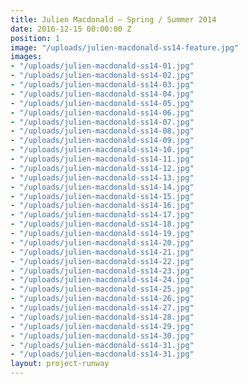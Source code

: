 ```yaml
---
title: Julien Macdonald — Spring / Summer 2014
date: 2016-12-15 00:00:00 Z
position: 1
image: "/uploads/julien-macdonald-ss14-feature.jpg"
images:
- "/uploads/julien-macdonald-ss14-01.jpg"
- "/uploads/julien-macdonald-ss14-02.jpg"
- "/uploads/julien-macdonald-ss14-03.jpg"
- "/uploads/julien-macdonald-ss14-04.jpg"
- "/uploads/julien-macdonald-ss14-05.jpg"
- "/uploads/julien-macdonald-ss14-06.jpg"
- "/uploads/julien-macdonald-ss14-07.jpg"
- "/uploads/julien-macdonald-ss14-08.jpg"
- "/uploads/julien-macdonald-ss14-09.jpg"
- "/uploads/julien-macdonald-ss14-10.jpg"
- "/uploads/julien-macdonald-ss14-11.jpg"
- "/uploads/julien-macdonald-ss14-12.jpg"
- "/uploads/julien-macdonald-ss14-13.jpg"
- "/uploads/julien-macdonald-ss14-14.jpg"
- "/uploads/julien-macdonald-ss14-15.jpg"
- "/uploads/julien-macdonald-ss14-16.jpg"
- "/uploads/julien-macdonald-ss14-17.jpg"
- "/uploads/julien-macdonald-ss14-18.jpg"
- "/uploads/julien-macdonald-ss14-19.jpg"
- "/uploads/julien-macdonald-ss14-20.jpg"
- "/uploads/julien-macdonald-ss14-21.jpg"
- "/uploads/julien-macdonald-ss14-22.jpg"
- "/uploads/julien-macdonald-ss14-23.jpg"
- "/uploads/julien-macdonald-ss14-24.jpg"
- "/uploads/julien-macdonald-ss14-25.jpg"
- "/uploads/julien-macdonald-ss14-26.jpg"
- "/uploads/julien-macdonald-ss14-27.jpg"
- "/uploads/julien-macdonald-ss14-28.jpg"
- "/uploads/julien-macdonald-ss14-29.jpg"
- "/uploads/julien-macdonald-ss14-30.jpg"
- "/uploads/julien-macdonald-ss14-31.jpg"
- "/uploads/julien-macdonald-ss14-31.jpg"
layout: project-runway
---
```


